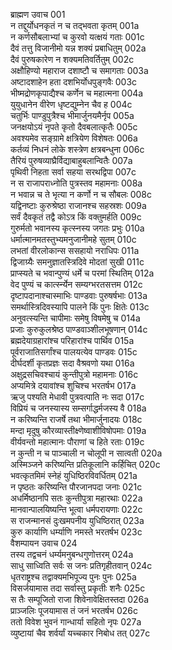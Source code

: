 ब्राह्मण उवाच	001  
न तद्दुर्योधनकृतं न च तद्भवता कृतम्	001a  
न कर्णसौबलाभ्यां च कुरवो यत्क्षयं गताः	001c  
दैवं तत्तु विजानीमो यन्न शक्यं प्रबाधितुम्	002a  
दैवं पुरुषकारेण न शक्यमतिवर्तितुम्	002c  
अक्षौहिण्यो महाराज दशाष्टौ च समागताः	003a  
अष्टादशाहेन हता दशभिर्योधपुङ्गवैः	003c  
भीष्मद्रोणकृपाद्यैश्च कर्णेन च महात्मना	004a  
युयुधानेन वीरेण धृष्टद्युम्नेन चैव ह	004c  
चतुर्भिः पाण्डुपुत्रैश्च भीमार्जुनयमैर्नृप	005a  
जनक्षयोऽयं नृपते कृतो दैवबलात्कृतैः	005c  
अवश्यमेव सङ्ग्रामे क्षत्रियेण विशेषतः	006a  
कर्तव्यं निधनं लोके शस्त्रेण क्षत्रबन्धुना	006c  
तैरियं पुरुषव्याघ्रैर्विद्याबाहुबलान्वितैः	007a  
पृथिवी निहता सर्वा सहया सरथद्विपा	007c  
न स राजापराध्नोति पुत्रस्तव महामनाः	008a  
न भवान्न च ते भृत्या न कर्णो न च सौबलः	008c  
यद्विनष्टाः कुरुश्रेष्ठा राजानश्च सहस्रशः	009a  
सर्वं दैवकृतं तद्वै कोऽत्र किं वक्तुमर्हति	009c  
गुरुर्मतो भवानस्य कृत्स्नस्य जगतः प्रभुः	010a  
धर्मात्मानमतस्तुभ्यमनुजानीमहे सुतम्	010c  
लभतां वीरलोकान्स ससहायो नराधिपः	011a  
द्विजाग्र्यैः समनुज्ञातस्त्रिदिवे मोदतां सुखी	011c  
प्राप्स्यते च भवान्पुण्यं धर्मे च परमां स्थितिम्	012a  
वेद पुण्यं च कार्त्स्न्येन सम्यग्भरतसत्तम	012c  
दृष्टापदानाश्चास्माभिः पाण्डवाः पुरुषर्षभाः	013a  
समर्थास्त्रिदिवस्यापि पालने किं पुनः क्षितेः	013c  
अनुवत्स्यन्ति चापीमाः समेषु विषमेषु च	014a  
प्रजाः कुरुकुलश्रेष्ठ पाण्डवाञ्शीलभूषणान्	014c  
ब्रह्मदेयाग्रहारांश्च परिहारांश्च पार्थिव	015a  
पूर्वराजातिसर्गांश्च पालयत्येव पाण्डवः	015c  
दीर्घदर्शी कृतप्रज्ञः सदा वैश्रवणो यथा	016a  
अक्षुद्रसचिवश्चायं कुन्तीपुत्रो महामनाः	016c  
अप्यमित्रे दयावांश्च शुचिश्च भरतर्षभ	017a  
ऋजु पश्यति मेधावी पुत्रवत्पाति नः सदा	017c  
विप्रियं च जनस्यास्य सम्सर्गाद्धर्मजस्य वै	018a  
न करिष्यन्ति राजर्षे तथा भीमार्जुनादयः	018c  
मन्दा मृदुषु कौरव्यास्तीक्ष्णेष्वाशीविषोपमाः	019a  
वीर्यवन्तो महात्मानः पौराणां च हिते रताः	019c  
न कुन्ती न च पाञ्चाली न चोलूपी न सात्वती	020a  
अस्मिञ्जने करिष्यन्ति प्रतिकूलानि कर्हिचित्	020c  
भवत्कृतमिमं स्नेहं युधिष्ठिरविवर्धितम्	021a  
न पृष्ठतः करिष्यन्ति पौरजानपदा जनाः	021c  
अधर्मिष्ठानपि सतः कुन्तीपुत्रा महारथाः	022a  
मानवान्पालयिष्यन्ति भूत्वा धर्मपरायणाः	022c  
स राजन्मानसं दुःखमपनीय युधिष्ठिरात्	023a  
कुरु कार्याणि धर्म्याणि नमस्ते भरतर्षभ	023c  
वैशम्पायन उवाच	024  
तस्य तद्वचनं धर्म्यमनुबन्धगुणोत्तरम्	024a  
साधु साध्विति सर्वः स जनः प्रतिगृहीतवान्	024c  
धृतराष्ट्रश्च तद्वाक्यमभिपूज्य पुनः पुनः	025a  
विसर्जयामास तदा सर्वास्तु प्रकृतीः शनैः	025c  
स तैः सम्पूजितो राजा शिवेनावेक्षितस्तदा	026a  
प्राञ्जलिः पूजयामास तं जनं भरतर्षभ	026c  
ततो विवेश भुवनं गान्धार्या सहितो नृपः	027a  
व्युष्टायां चैव शर्वर्यां यच्चकार निबोध तत्	027c  

